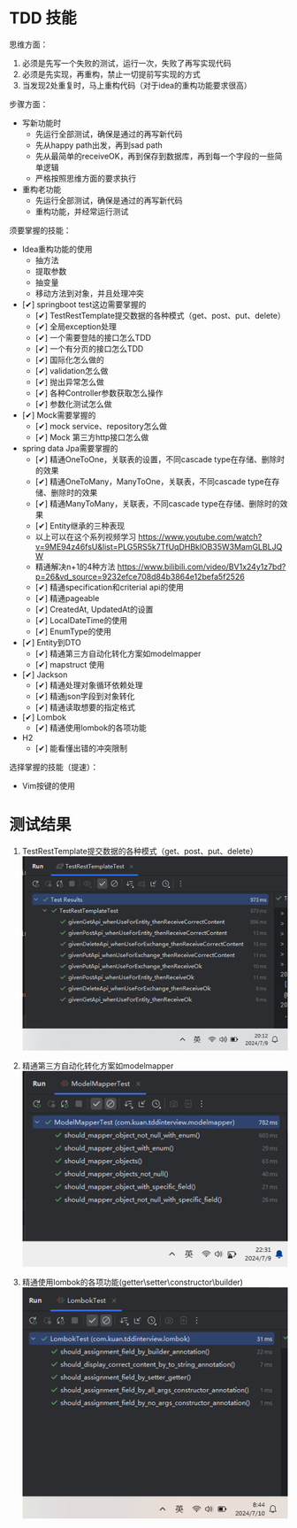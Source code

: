 # TDD 技能

思维方面：

1. 必须是先写一个失败的测试，运行一次，失败了再写实现代码
2. 必须是先实现，再重构，禁止一切提前写实现的方式
3. 当发现2处重复时，马上重构代码（对于idea的重构功能要求很高）

步骤方面：

- 写新功能时
    - 先运行全部测试，确保是通过的再写新代码
    - 先从happy path出发，再到sad path
    - 先从最简单的receiveOK，再到保存到数据库，再到每一个字段的一些简单逻辑
    - 严格按照思维方面的要求执行
- 重构老功能
    - 先运行全部测试，确保是通过的再写新代码
    - 重构功能，并经常运行测试

须要掌握的技能：

- Idea重构功能的使用
    - 抽方法
    - 提取参数
    - 抽变量
    - 移动方法到对象，并且处理冲突
- [&#x2714;] springboot test这边需要掌握的
    - [&#x2714;] TestRestTemplate提交数据的各种模式（get、post、put、delete）
    - [&#x2714;] 全局exception处理
    - [&#x2714;] 一个需要登陆的接口怎么TDD
    - [&#x2714;] 一个有分页的接口怎么TDD
    - [&#x2714;] 国际化怎么做的
    - [&#x2714;] validation怎么做
    - [&#x2714;] 抛出异常怎么做
    - [&#x2714;] 各种Controller参数获取怎么操作
    - [&#x2714;] 参数化测试怎么做
- [&#x2714;] Mock需要掌握的
    - [&#x2714;] mock service、repository怎么做
    - [&#x2714;] Mock 第三方http接口怎么做
- spring data Jpa需要掌握的
    - [&#x2714;] 精通OneToOne，关联表的设置，不同cascade type在存储、删除时的效果
    - [&#x2714;] 精通OneToMany，ManyToOne，关联表，不同cascade type在存储、删除时的效果
    - [&#x2714;] 精通ManyToMany，关联表，不同cascade type在存储、删除时的效果
    - [&#x2714;] Entity继承的三种表现
    - 以上可以在这个系列视频学习 https://www.youtube.com/watch?v=9ME94z46fsU&list=PLG5RS5k7TfUqDHBklOB35W3MamGLBLJQW
    - 精通解决n+1的4种方法 https://www.bilibili.com/video/BV1x24y1z7bd?p=26&vd_source=9232efce708d84b3864e12befa5f2526
    - [&#x2714;] 精通specification和criterial api的使用
    - [&#x2714;] 精通pageable
    - [&#x2714;] CreatedAt, UpdatedAt的设置
    - [&#x2714;] LocalDateTime的使用
    - [&#x2714;] EnumType的使用
- [&#x2714;] Entity到DTO
    - [&#x2714;] 精通第三方自动化转化方案如modelmapper
    - [&#x2714;]  mapstruct 使用
- [&#x2714;] Jackson
    - [&#x2714;] 精通处理对象循环依赖处理
    - [&#x2714;] 精通json字段到对象转化
    - [&#x2714;] 精通读取想要的指定格式
- [&#x2714;] Lombok
    - [&#x2714;] 精通使用lombok的各项功能
- H2
    - [&#x2714;] 能看懂出错的冲突限制

选择掌握的技能（提速）：

- Vim按键的使用

# 测试结果

1. TestRestTemplate提交数据的各种模式（get、post、put、delete）
   ![img.png](imgs/img.png)

2. 精通第三方自动化转化方案如modelmapper
   ![img.png](imgs/img2.png)

3. 精通使用lombok的各项功能(getter\setter\constructor\builder)
   ![img_1.png](imgs/img3.png)